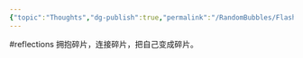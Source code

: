 ```yaml
---
{"topic":"Thoughts","dg-publish":true,"permalink":"/RandomBubbles/FlashThoughts/2022-06-13/","dgPassFrontmatter":true,"noteIcon":""}
---
```



#reflections 拥抱碎片，连接碎片，把自己变成碎片。
